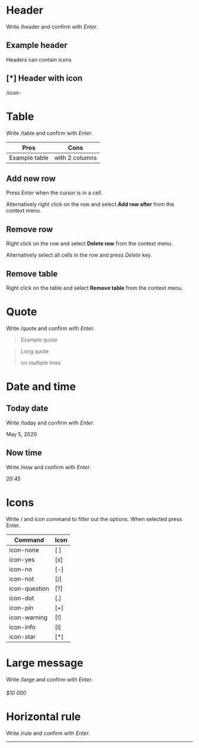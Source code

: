 # Header

Write /header and confirm with _Enter_.

## Example header

Headers can contain icons

## [*] Header with icon

/icon-

# Table

Write /table and confirm with _Enter_.

| Pros          | Cons           |
| ------------- | -------------- |
| Example table | with 2 columns |

## Add new row

Press _Enter_ when the cursor is in a cell.

Alternatively right click on the row and select **Add row after** from the context menu.

## Remove row

Right click on the row and select **Delete row** from the context menu.

Alternatively select all cells in the row and press _Delete_ key.

## Remove table

Right click on the table and select **Remove table** from the context menu.

# Quote

Write /quote and confirm with _Enter_.

> Example quote

> Long quote
>
> on multiple lines

# Date and time

## Today date

Write /today and confirm with _Enter_.

May 5, 2020

## Now time

Write /now and confirm with _Enter_.

20:45

# Icons

Write / and icon command to filter out the options. When selected press Enter.

| Command       | Icon |
| ------------- | ---- |
| icon-none     | [ ]  |
| icon-yes      | [x]  |
| icon-no       | [-]  |
| icon-not      | [/]  |
| icon-question | [?]  |
| icon-dot      | [.]  |
| icon-pin      | [+]  |
| icon-warning  | [!]  |
| icon-info     | [i]  |
| icon-star     | [*]  |

# Large message

Write /large and confirm with _Enter_.

###### \$10 000

# Horizontal rule

Write /rule and confirm with _Enter_.

---
